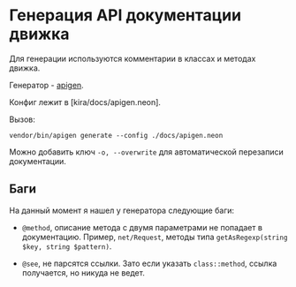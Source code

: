 # Генерация API документации движка

Для генерации используются комментарии в классах и методах движка.

Генератор - [apigen](https://github.com/ApiGen/ApiGen).

Конфиг лежит в [kira/docs/apigen.neon].

Вызов:

```
vendor/bin/apigen generate --config ./docs/apigen.neon
```

Можно добавить ключ `-o, --overwrite` для автоматической перезаписи документации.

## Баги

На данный момент я нашел у генератора следующие баги:

- `@method`, описание метода с двумя параметрами не попадает в документацию. Пример, `net/Request`, методы типа `getAsRegexp(string $key, string $pattern)`.

- `@see`, не парсятся ссылки. Зато если указать `class::method`, ссылка получается, но никуда не ведет.
